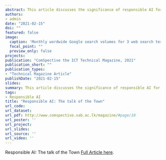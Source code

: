 ```yaml
---
abstract: This article discusses the significance of responsible AI for the protection of humanity in an exceedingly unpredictable future. 
authors:
- admin
date: "2021-02-15"
doi: ""
featured: false
image:
  caption: 'Monthly wordwide Google search volumes for 3 web search terms under all categories, retrieved from Google Trends, December 25, 2020.'
  focal_point: ""
  preview_only: false
projects:
publication: "ComSpective the ICT Technical Magazine, 2021"
publication_short: ""
publication_types:
- "Technical Magazine Article"
publishDate: "2021-02-15"
slides: 
summary: This article discusses the significance of responsible AI for the protection of humanity in an exceedingly unpredictable future. 
tags:
- Responsible AI
title: "Responsible AI: The talk of the Town" 
url_code: 
url_dataset: 
url_pdf: http://www.comspective.sab.ac.lk/magazine/#page/18
url_poster: ''
url_project: 
url_slides: 
url_source: ''
url_video: ''
---
```

Responsible AI: The talk of the Town [Full Article here](http://www.comspective.sab.ac.lk/magazine/#page/18).
